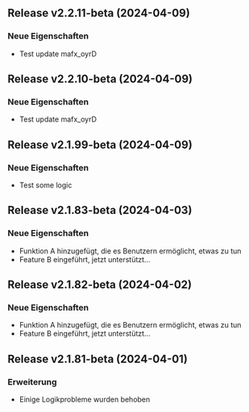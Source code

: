 ## Release v2.2.11-beta (2024-04-09)

### Neue Eigenschaften

- Test update mafx_oyrD

## Release v2.2.10-beta (2024-04-09)

### Neue Eigenschaften

- Test update mafx_oyrD

## Release v2.1.99-beta (2024-04-09)

### Neue Eigenschaften

- Test some logic

## Release v2.1.83-beta (2024-04-03)

### Neue Eigenschaften

- Funktion A hinzugefügt, die es Benutzern ermöglicht, etwas zu tun
- Feature B eingeführt, jetzt unterstützt...

## Release v2.1.82-beta (2024-04-02)

### Neue Eigenschaften

- Funktion A hinzugefügt, die es Benutzern ermöglicht, etwas zu tun
- Feature B eingeführt, jetzt unterstützt...

## Release v2.1.81-beta (2024-04-01)

### Erweiterung

- Einige Logikprobleme wurden behoben
